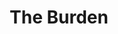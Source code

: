 ---
layout: credit-info
headerstatus: shunk-header
title: The Burden
showreel_weight: 208
credits_weight: 260
thumbnail: /assets/img/credits-grid/the-burden.jpg
image: /assets/img/credits-grid/opengraph/the-burden.jpg
image_size: 3
category: credits
role: Composer
type: Feature Film
imdb: http://www.imdb.com/title/tt2854562
soundcloud: https://w.soundcloud.com/player/?url=https%3A//api.soundcloud.com/tracks/86952891&amp;color=ff5500&amp;auto_play=false&amp;hide_related=false&amp;show_comments=true&amp;show_user=true&amp;show_reposts=false
genre: Super-Hero/Action
director: Jonathan Moch
writers: Jonathan Moch
synopsis: A man gifted with the ability to heal others by touch, carries the burden of saving the world.
---